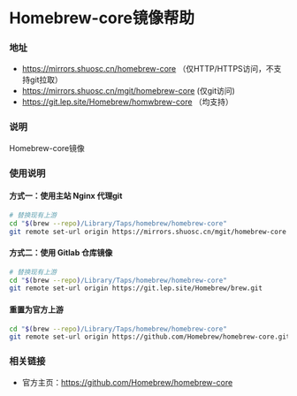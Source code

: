 # Homebrew-core镜像帮助 

### 地址 

- https://mirrors.shuosc.cn/homebrew-core （仅HTTP/HTTPS访问，不支持git拉取）
- https://mirrors.shuosc.cn/mgit/homebrew-core (仅git访问)
- https://git.lep.site/Homebrew/homwbrew-core （均支持）

### 说明 

Homebrew-core镜像

### 使用说明

#### 方式一：使用主站 Nginx 代理git

```bash
# 替换现有上游
cd "$(brew --repo)/Library/Taps/homebrew/homebrew-core"
git remote set-url origin https://mirrors.shuosc.cn/mgit/homebrew-core
```

#### 方式二：使用 Gitlab 仓库镜像 

```bash
# 替换现有上游
cd "$(brew --repo)/Library/Taps/homebrew/homebrew-core"
git remote set-url origin https://git.lep.site/Homebrew/brew.git
```

#### 重置为官方上游

```bash
cd "$(brew --repo)/Library/Taps/homebrew/homebrew-core"
git remote set-url origin https://github.com/Homebrew/homebrew-core.git
```

### 相关链接 

- 官方主页：https://github.com/Homebrew/homebrew-core